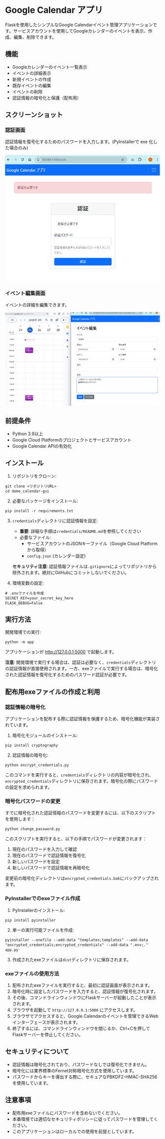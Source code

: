 # Google Calendar アプリ

Flaskを使用したシンプルなGoogle Calendarイベント管理アプリケーションです。サービスアカウントを使用してGoogleカレンダーのイベントを表示、作成、編集、削除できます。

## 機能

- Googleカレンダーのイベント一覧表示
- イベントの詳細表示
- 新規イベントの作成
- 既存イベントの編集
- イベントの削除
- 認証情報の暗号化と保護（配布用）

## スクリーンショット

### 認証画面
認証情報を復号化するためのパスワードを入力します。(PyInstallerで exe 化した場合のみ)

![認証画面](img/auth.png)

### イベント編集画面
イベントの詳細を編集できます。

![イベント編集](img/update.png)

## 前提条件

- Python 3.9以上
- Google Cloud Platformのプロジェクトとサービスアカウント
- Google Calendar APIの有効化

## インストール

1. リポジトリをクローン:
```
git clone <リポジトリURL>
cd demo_calendar-gui
```

2. 必要なパッケージをインストール:
```
pip install -r requirements.txt
```

3. `credentials`ディレクトリに認証情報を設定:
   - **重要**: 詳細な手順は`credentials/README.md`を参照してください
   - 必要なファイル:
     - サービスアカウントのJSONキーファイル（Google Cloud Platformから取得）
     - `config.json` (カレンダー設定)
   
   **セキュリティ注意**: 認証情報ファイルは`.gitignore`によってリポジトリから除外されます。絶対にGitHubにコミットしないでください。

4. 環境変数の設定:
```
# .envファイルを作成
SECRET_KEY=your_secret_key_here
FLASK_DEBUG=False
```

## 実行方法

開発環境での実行:
```
python -m app
```

アプリケーションが http://127.0.0.1:5000 で起動します。

**注意**: 開発環境で実行する場合は、認証は必要なく、`credentials`ディレクトリの認証情報が直接使用されます。一方、exeファイルで実行する場合は、暗号化された認証情報を復号化するためのパスワード認証が必要です。

## 配布用exeファイルの作成と利用

### 認証情報の暗号化

アプリケーションを配布する際に認証情報を保護するため、暗号化機能が実装されています。

1. 暗号化モジュールのインストール:
```
pip install cryptography
```

2. 認証情報の暗号化:
```
python encrypt_credentials.py
```

このコマンドを実行すると、`credentials`ディレクトリの内容が暗号化され、`encrypted_credentials`ディレクトリに保存されます。暗号化の際にパスワードの設定を求められます。

### 暗号化パスワードの変更

すでに暗号化された認証情報のパスワードを変更するには、以下のスクリプトを使用します：

```
python change_password.py
```

このスクリプトを実行すると、以下の手順でパスワードが変更されます：
1. 現在のパスワードを入力して確認
2. 現在のパスワードで認証情報を復号化
3. 新しいパスワードを設定
4. 新しいパスワードで認証情報を再暗号化

変更前の暗号化ディレクトリは`encrypted_credentials.bak`にバックアップされます。

### PyInstallerでのexeファイル作成

1. PyInstallerのインストール:
```
pip install pyinstaller
```

2. 単一の実行可能ファイルを作成:
```
pyinstaller --onefile --add-data "templates;templates" --add-data "encrypted_credentials;encrypted_credentials" --add-data ".env;." app.py
```

3. 作成されたexeファイルは`dist`ディレクトリに保存されます。

### exeファイルの使用方法

1. 配布されたexeファイルを実行すると、最初に認証画面が表示されます。
2. 暗号化時に設定したパスワードを入力すると、認証情報が復号化されます。
3. その後、コマンドラインウィンドウにFlaskサーバーが起動したことが表示されます。
4. ブラウザを起動して `http://127.0.0.1:5000` にアクセスします。
5. ブラウザでアクセスすると、Google Calendarのイベントを管理できるWebインターフェースが表示されます。
6. 終了するには、コマンドラインウィンドウを閉じるか、Ctrl+Cを押してFlaskサーバーを停止してください。

## セキュリティについて

- 認証情報は暗号化されており、パスワードなしでは復号化できません。
- 暗号化には業界標準のFernet対称暗号化方式を使用しています。
- パスワードからキーを導出する際に、セキュアなPBKDF2-HMAC-SHA256を使用しています。

## 注意事項

- 配布用exeファイルにパスワードを含めないでください。
- 本番環境では適切なセキュリティポリシーに従ってパスワードを管理してください。
- このアプリケーションはローカルでの使用を前提としています。